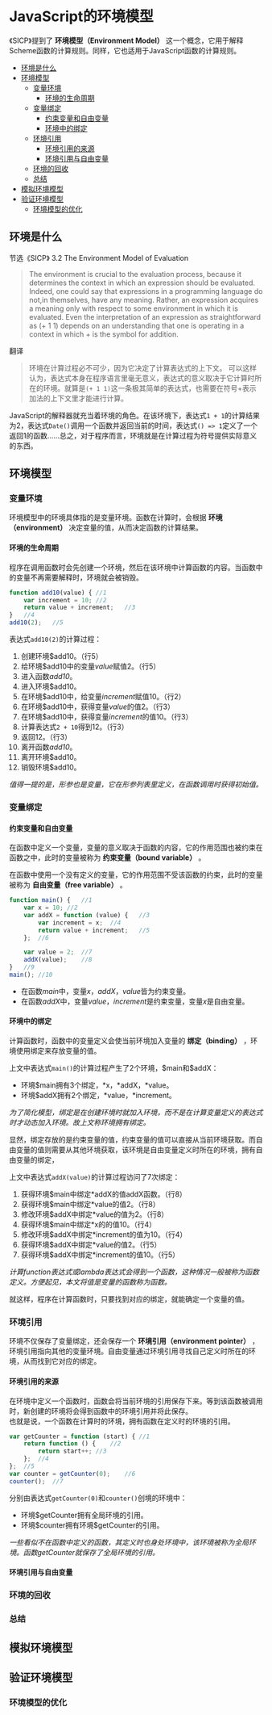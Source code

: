 # JavaScript的环境模型

《SICP》提到了 **环境模型（Environment  Model）** 这一个概念，它用于解释Scheme函数的计算规则。同样，它也适用于JavaScript函数的计算规则。

- [环境是什么](#环境是什么)
- [环境模型](#环境模型)
    - [变量环境](#变量环境)
        - [环境的生命周期](#环境的生命周期)
    - [变量绑定](#变量绑定)
        - [约束变量和自由变量](#约束变量和自由变量)
        - [环境中的绑定](#环境中的绑定)
    - [环境引用](#环境引用)
        - [环境引用的来源](#环境引用的来源)
        - [环境引用与自由变量](#环境引用与自由变量)
    - [环境的回收](#环境的回收)
    - [总结](#总结)
- [模拟环境模型](#模拟环境模型)
- [验证环境模型](#验证环境模型)
    - [环境模型的优化](#环境模型的优化)

## 环境是什么

节选《SICP》 3.2  The Environment Model of Evaluation

> The environment is crucial to the evaluation process, because it determines the context in which an
expression should be evaluated.
Indeed, one could say that expressions in a programming language do not,in themselves, have any meaning. Rather, an expression acquires a meaning only with respect to some environment in which it is evaluated. Even the interpretation of an expression as straightforward as (+ 1 1) depends on an understanding that one is operating in a context in which + is the symbol for addition.

翻译

> 环境在计算过程必不可少，因为它决定了计算表达式的上下文。
可以这样认为，表达式本身在程序语言里毫无意义，表达式的意义取决于它计算时所在的环境。就算是`(+ 1 1)`这一条极其简单的表达式，也需要在符号+表示加法的上下文里才能进行计算。

JavaScript的解释器就充当着环境的角色。在该环境下，表达式`1 + 1`的计算结果为2，表达式`Date()`调用一个函数并返回当前的时间，表达式`() => 1`定义了一个返回1的函数……总之，对于程序而言，环境就是在计算过程为符号提供实际意义的东西。

## 环境模型

### 变量环境

环境模型中的环境具体指的是变量环境。函数在计算时，会根据 **环境（environment）** 决定变量的值，从而决定函数的计算结果。

#### 环境的生命周期

程序在调用函数时会先创建一个环境，然后在该环境中计算函数的内容。当函数中的变量不再需要解释时，环境就会被销毁。

```JavaScript
function add10(value) { //1
    var increment = 10; //2
    return value + increment;   //3
}   //4
add10(2);   //5
```

表达式`add10(2)`的计算过程：
1. 创建环境\$add10。（行5）
2. 给环境\$add10中的变量*value*赋值2。（行5）
3. 进入函数*add10*。
4. 进入环境\$add10。
5. 在环境\$add10中，给变量*increment*赋值10。（行2）
6. 在环境\$add10中，获得变量*value*的值2。（行3）
7. 在环境\$add10中，获得变量*increment*的值10。（行3）
8. 计算表达式`2 + 10`得到12。（行3）
9. 返回12。（行3）
10. 离开函数*add10*。
11. 离开环境\$add10。
12. 销毁环境\$add10。

*值得一提的是，形参也是变量，它在形参列表里定义，在函数调用时获得初始值。*

### 变量绑定

#### 约束变量和自由变量

在函数中定义一个变量，变量的意义取决于函数的内容，它的作用范围也被约束在函数之中，此时的变量被称为 **约束变量（bound variable）** 。

在函数中使用一个没有定义的变量，它的作用范围不受该函数的约束，此时的变量被称为 **自由变量（free variable）** 。

```JavaScript
function main() {   //1
    var x = 10; //2
    var addX = function (value) {   //3
        var increment = x;  //4
        return value + increment;   //5
    };  //6

    var value = 2;  //7
    addX(value);    //8
}   //9
main(); //10
```

- 在函数*main*中，变量*x*，*addX*，*value*皆为约束变量。
- 在函数*addX*中，变量*value*，*increment*是约束变量，变量*x*是自由变量。

#### 环境中的绑定

计算函数时，函数中的变量定义会使当前环境加入变量的 **绑定（binding）** ，环境使用绑定来存放变量的值。

上文中表达式`main()`的计算过程产生了2个环境，\$main和\$addX：
- 环境\$main拥有3个绑定，\*x，\*addX，\*value。
- 环境\$addX拥有2个绑定，\*value，\*increment。

*为了简化模型，绑定是在创建环境时就加入环境，而不是在计算变量定义的表达式时才动态加入环境。故上文称环境拥有绑定。*

显然，绑定存放的是约束变量的值，约束变量的值可以直接从当前环境获取。而自由变量的值则需要从其他环境获取，该环境是自由变量定义时所在的环境，拥有自由变量的绑定，

上文中表达式`addX(value)`的计算过程访问了7次绑定：
1. 获得环境\$main中绑定\*addX的值addX函数。（行8）
2. 获得环境\$main中绑定\*value的值2。（行8）
3. 修改环境\$addX中绑定\*value的值为2。（行8）
4. 获得环境\$main中绑定\*x的的值10。（行4）
5. 修改环境\$addX中绑定\*increment的值为10。（行4）
6. 获得环境\$addX中绑定\*value的值2。（行5）
7. 获得环境\$addX中绑定\*increment的值10。（行5）

*计算function表达式或lambda表达式会得到一个函数，这种情况一般被称为函数定义。方便起见，本文将值是变量的函数称为函数。*

就这样，程序在计算函数时，只要找到对应的绑定，就能确定一个变量的值。

### 环境引用

环境不仅保存了变量绑定，还会保存一个 **环境引用（environment pointer）** ，环境引用指向其他的变量环境。自由变量通过环境引用寻找自己定义时所在的环境，从而找到它对应的绑定。

#### 环境引用的来源

在环境中定义一个函数时，函数会将当前环境的引用保存下来。等到该函数被调用时，新创建的环境将会得到函数中的环境引用并将此保存。  
也就是说，一个函数在计算时的环境，拥有函数在定义时的环境的引用。

```JavaScript
var getCounter = function (start) { //1
    return function () {    //2
        return start++; //3
    };  //4
};  //5
var counter = getCounter(0);    //6
counter();  //7
```

分别由表达式`getCounter(0)`和`counter()`创境的环境中：
- 环境\$getCounter拥有全局环境的引用。
- 环境\$counter拥有环境\$getCounter的引用。

*一些看似不在函数中定义的函数，其定义时也身处环境中，该环境被称为全局环境。函数getCounter就保存了全局环境的引用。*

#### 环境引用与自由变量



### 环境的回收

### 总结

## 模拟环境模型

## 验证环境模型

### 环境模型的优化